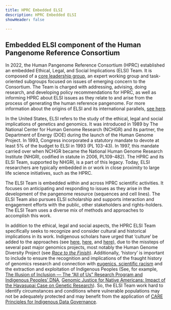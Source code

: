 ```yaml
---
title: HPRC Embedded ELSI
description: HPRC Embedded ELSI
showHeader: false

---
```


## Embedded ELSI component of the Human Pangenome Reference Consortium

In 2022, the Human Pangenome Reference Consortium (HPRC) established an embedded Ethical, Legal, and Social Implications (ELSI) Team. It is composed of a [core leadership group](https://humanpangenome.org/elsi-team/), an expert working group and task-oriented subgroups focused on issues of emerging concern to the Consortium. The Team is charged with addressing, advising, doing research, and developing policy recommendations for HPRC, as well as informing HPRC about ELSI issues as they relate to and arise from the process of generating the human reference pangenome. For more information about the origins of ELSI and its international parallels, [see here](https://doi.org/10.1016/j.xgen.2022.100150)_._

In the United States, ELSI refers to the study of the ethical, legal and social implications of genetics and genomics. It was introduced in 1989 by The National Center for Human Genome Research (NCHGR) and its partner, the Department of Energy (DOE) during the launch of the Human Genome Project. In 1993, Congress incorporated a statutory mandate to devote at least 5% of the budget to ELSI in 1993 (PL 103-43). In 1997, this mandate carried over when NCHGR became the National Human Genome Research Institute (NHGRI, codified in statute in 2006, PL109-482). The HPRC and its ELSI Team, supported by NHGRI, is a part of this legacy. Today, ELSI researchers are typically embedded in or work in close proximity to large life science initiatives, such as the HPRC.

The ELSI Team is embedded within and across HPRC scientific activities. It focuses on anticipating and responding to issues as they arise in the development of the pangenome resource (sequences and cell lines). The ELSI Team also pursues ELSI scholarship and supports interaction and engagement efforts with the public, other stakeholders and rights-holders. The ELSI Team uses a diverse mix of methods and approaches to accomplish this work.

In addition to the ethical, legal and social aspects, the HPRC ELSI Team specifically seeks to recognize and consider cultural and historical implications in its work. Indigenous scholars have urged that ‘culture’ be added to the approaches (see [here](https://doi.org/10.1159/000092651), [here](https://doi.org/10.1177/0306312713483893), and [here](https://doi.org/10.1111/aman.13043)), due to the missteps of several past major genomics projects, most notably the Human Genome Diversity Project (see [_Race to the Finish_](https://press.princeton.edu/books/paperback/9780691118574/race-to-the-finish?srsltid=AfmBOooaQ1Sjr5wpjhO717kmH3qrioK3fSzEAEJIyoPwyYINxipzRYXx)). Additionally, ‘history’ is important to include to ensure the recognition and implications of the fraught history of genomics research and connection with [eugenics, scientific racism](https://www.genome.gov/about-genomics/fact-sheets/Eugenics-and-Scientific-Racism) and the extraction and exploitation of Indigenous Peoples (See, for example, [The Illusion of Inclusion — The “All of Us” Research Program and Indigenous Peoples’ DNA](https://www.nejm.org/doi/full/10.1056/NEJMp1915987), [Genomic Justice for Native Americans: Impact of the Havasupai Case on Genetic Research](https://journals.sagepub.com/doi/10.1177/0162243912470009)). So, the ELSI Team work hard to identify circumstances and conditions where vulnerable populations may not be adequately protected and may benefit from the application of [CARE Principles for Indigenous Data Governance](https://datascience.codata.org/articles/10.5334/dsj-2020-043).
